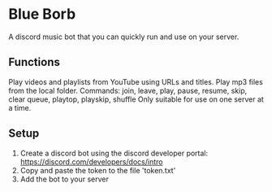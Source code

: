 # Blue Borb

A discord music bot that you can quickly run and use on your server.

## Functions

Play videos and playlists from YouTube using URLs and titles.
Play mp3 files from the local folder.
Commands: join, leave, play, pause, resume, skip, clear queue, playtop, playskip, shuffle
Only suitable for use on one server at a time.

## Setup

1. Create a discord bot using the discord developer portal: https://discord.com/developers/docs/intro
2. Copy and paste the token to the file 'token.txt'
3. Add the bot to your server
